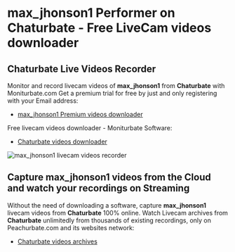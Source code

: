# max_jhonson1 Performer on Chaturbate - Free LiveCam videos downloader

## Chaturbate Live Videos Recorder

Monitor and record livecam videos of **max_jhonson1** from **Chaturbate** with Moniturbate.com
Get a premium trial for free by just and only registering with your Email address:
* [max_jhonson1 Premium videos downloader](https://moniturbate.com/request-demo-licence-key.html)

Free livecam videos downloader - Moniturbate Software:
* [Chaturbate videos downloader](https://moniturbate.com/moniturbate-download-software.html)

![max_jhonson1 livecam videos recorder](https://peachurnet.com/templates/moniturbate-software.png)


## Capture max_jhonson1 videos from the Cloud and watch your recordings on Streaming

Without the need of downloading a software, capture **max_jhonson1** livecam videos from **Chaturbate** 100% online.
Watch Livecam archives from **Chaturbate** unlimitedly from thousands of existing recordings, only on Peachurbate.com and its websites network:
* [Chaturbate videos archives](https://peachurnet.com/)